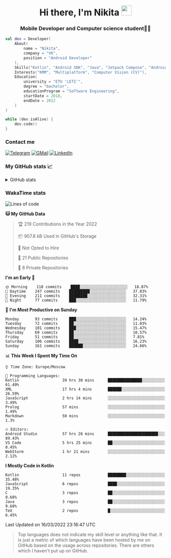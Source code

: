 <h1 align="center">
Hi there, I'm Nikita 
<img src="https://github.com/blackcater/blackcater/raw/main/images/Hi.gif" height="32"/>
</h1>
<h3 align="center">Mobile Developer and Computer science student👨‍💻</h3>

```kotlin
val dev = Developer(
    About(
        name = "Nikita",
        company = "VK",
        position = "Android Developer"
    ),
    Skills("Kotlin", "Android SDK", "Java", "Jetpack Compose", "Android Jetpack"),
    Interests("KMM", "Multiplatform", "Computer Vision (CV)"),
    Education(
        university = "ETU 'LETI'",
        degree = "bachelor",
        educationProgram = "Software Engineering",
        startDate = 2018,
        endDate = 2022
    )
)

while (dev.isAlive) {
    dev.code()
}
```

### Contact me

[![Telegram](https://img.shields.io/badge/Telegram-white?style=for-the-badge&logo=telegram&logoColor=29e9ea)](https://t.me/po4yka)
[![GMail](https://img.shields.io/badge/Gmail-white?style=for-the-badge&logo=gmail&logoColor=d14836)](mailto:pochaev.nik@gmail.com)
[![LinkedIn](https://img.shields.io/badge/linkedin%20-white.svg?&style=for-the-badge&logo=linkedin&logoColor=%230077B5)](https://www.linkedin.com/in/nikita-pochaev-415b5a1a1)

### My GitHub stats 📈

<details>
  <summary>GitHub stats</summary>
  <p align="center">
    <img src="https://github-readme-stats.vercel.app/api?username=po4yka&show_icons=true&theme=dark" />
  </p>
</details>

### WakaTime stats

<!--START_SECTION:waka-->
![Lines of code](https://img.shields.io/badge/From%20Hello%20World%20I%27ve%20Written-1%20Million%20lines%20of%20code-blue)

**🐱 My GitHub Data** 

> 🏆 219 Contributions in the Year 2022
 > 
> 📦 907.8 kB Used in GitHub's Storage 
 > 
> 🚫 Not Opted to Hire
 > 
> 📜 21 Public Repositories 
 > 
> 🔑 8 Private Repositories  
 > 
**I'm an Early 🐤** 

```text
🌞 Morning    118 commits    ████░░░░░░░░░░░░░░░░░░░░░   18.07% 
🌆 Daytime    247 commits    █████████░░░░░░░░░░░░░░░░   37.83% 
🌃 Evening    211 commits    ████████░░░░░░░░░░░░░░░░░   32.31% 
🌙 Night      77 commits     ███░░░░░░░░░░░░░░░░░░░░░░   11.79%

```
📅 **I'm Most Productive on Sunday** 

```text
Monday       93 commits     ███░░░░░░░░░░░░░░░░░░░░░░   14.24% 
Tuesday      72 commits     ██░░░░░░░░░░░░░░░░░░░░░░░   11.03% 
Wednesday    101 commits    ███░░░░░░░░░░░░░░░░░░░░░░   15.47% 
Thursday     69 commits     ██░░░░░░░░░░░░░░░░░░░░░░░   10.57% 
Friday       51 commits     ██░░░░░░░░░░░░░░░░░░░░░░░   7.81% 
Saturday     106 commits    ████░░░░░░░░░░░░░░░░░░░░░   16.23% 
Sunday       161 commits    ██████░░░░░░░░░░░░░░░░░░░   24.66%

```


📊 **This Week I Spent My Time On** 

```text
⌚︎ Time Zone: Europe/Moscow

💬 Programming Languages: 
Kotlin                   39 hrs 30 mins      ███████████████░░░░░░░░░░   61.49% 
XML                      17 hrs 4 mins       ██████░░░░░░░░░░░░░░░░░░░   26.59% 
JavaScript               2 hrs 14 mins       ░░░░░░░░░░░░░░░░░░░░░░░░░   3.49% 
Prolog                   57 mins             ░░░░░░░░░░░░░░░░░░░░░░░░░   1.49% 
Markdown                 50 mins             ░░░░░░░░░░░░░░░░░░░░░░░░░   1.3%

🔥 Editors: 
Android Studio           57 hrs 26 mins      ██████████████████████░░░   89.43% 
VS Code                  5 hrs 25 mins       ██░░░░░░░░░░░░░░░░░░░░░░░   8.45% 
WebStorm                 1 hr 21 mins        ░░░░░░░░░░░░░░░░░░░░░░░░░   2.12%

```

**I Mostly Code in Kotlin** 

```text
Kotlin                   11 repos            ████████░░░░░░░░░░░░░░░░░   35.48% 
JavaScript               6 repos             ████░░░░░░░░░░░░░░░░░░░░░   19.35% 
C                        3 repos             ██░░░░░░░░░░░░░░░░░░░░░░░   9.68% 
Java                     3 repos             ██░░░░░░░░░░░░░░░░░░░░░░░   9.68% 
TeX                      2 repos             █░░░░░░░░░░░░░░░░░░░░░░░░   6.45%

```



 Last Updated on 16/03/2022 23:16:47 UTC
<!--END_SECTION:waka-->

> Top languages does not indicate my skill level or anything like that. It is just a metric of which languages have been hosted by me on GitHub based on the usage across repositories. There are others which I haven't put up on GitHub.
